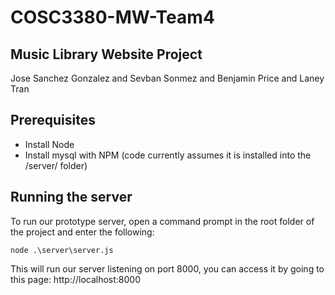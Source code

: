 # COSC3380-MW-Team4

## Music Library Website Project

Jose Sanchez Gonzalez and Sevban Sonmez and Benjamin Price and Laney Tran

## Prerequisites
* Install Node
* Install mysql with NPM (code currently assumes it is installed into the /server/ folder)

## Running the server
To run our prototype server, open a command prompt in the root folder of the project and enter the following:

`node .\server\server.js`

This will run our server listening on port 8000, you can access it by going to this page:
http://localhost:8000
